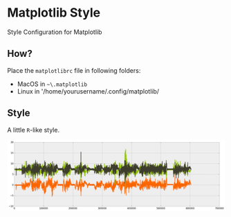 Matplotlib Style
=======================

Style Configuration for Matplotlib



How?
-------------------------

Place the `matplotlibrc` file in following folders:

* MacOS in `~\.matplotlib`
* Linux in '/home/yourusername/.config/matplotlib/


Style
----------------------------

A little `R`-like style.

![Style](style.png)

